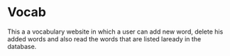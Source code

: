 # Vocab
This a a vocabulary website in which a user can add new word, delete his added words and also read the words that are listed laready in the database.
